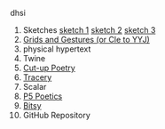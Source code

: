 dhsi

1. Sketches 
  [sketch 1](https://knk2023.github.io/DHSI2023/despairsketch.jpg)
  [sketch 2](https://knk2023.github.io/DHSI2023/itsabirdsketch.jpg)
  [sketch 3](https://knk2023.github.io/DHSI2023/titansofindustrysketch.jpg)
2. [Grids and Gestures (or Cle to YYJ)](https://knk2023.github.io/DHSI2023/CletoYYJ.jpg)
3. physical hypertext
4. Twine
5. [Cut-up Poetry](https://knk2023.github.io/DHSI2023/Cutuppoetry.jpg)
6. [Tracery](https://botsin.space/@Knk)
7. Scalar
8. [P5 Poetics](https://knk2023.github.io/DHSI2023/clickpoetrygenk.html)
9. [Bitsy](https://knk2023.github.io/DHSI2023/the_elusive_cup_of_coffee%20(1).html)
10. GitHub Repository


